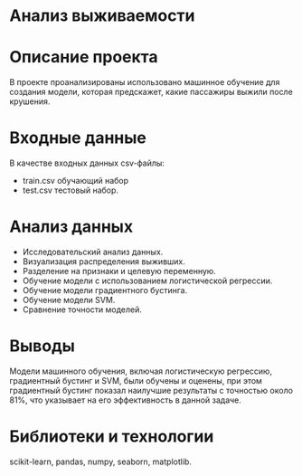 # Анализ выживаемости

# Описание проекта
В проекте проанализированы использовано машинное обучение для создания модели, которая предскажет, какие пассажиры выжили после крушения.

# Входные данные
В качестве входных данных csv-файлы:
* train.csv обучающий набор
* test.csv тестовый набор.

# Анализ данных
* Исследовательский анализ данных.
* Визуализация распределения выживших.
* Разделение на признаки и целевую переменную.
* Обучение модели с использованием логистической регрессии.
* Обучение модели градиентного бустинга.
* Обучение модели SVM.
* Сравнение точности моделей.

#  Выводы
Модели машинного обучения, включая логистическую регрессию, градиентный бустинг и SVM, были обучены и оценены, при этом градиентный бустинг показал наилучшие результаты с точностью около 81%, что указывает на его эффективность в данной задаче.

# Библиотеки и технологии
scikit-learn, pandas, numpy, seaborn, matplotlib.
